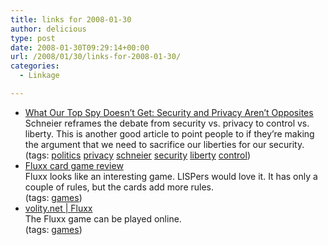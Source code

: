 ```yaml
---
title: links for 2008-01-30
author: delicious
type: post
date: 2008-01-30T09:29:14+00:00
url: /2008/01/30/links-for-2008-01-30/
categories:
  - Linkage

---
```

  * <div>
      <a href="http://www.wired.com/politics/security/commentary/securitymatters/2008/01/securitymatters_0124?currentPage=all">What Our Top Spy Doesn&#8217;t Get: Security and Privacy Aren&#8217;t Opposites</a>
    </div>
    
    <div>
      Schneier reframes the debate from security vs. privacy to control vs. liberty. This is another good article to point people to if they&#8217;re making the argument that we need to sacrifice our liberties for our security.
    </div>
    
    <div>
      (tags: <a href="http://del.icio.us/tazzzzz/politics">politics</a> <a href="http://del.icio.us/tazzzzz/privacy">privacy</a> <a href="http://del.icio.us/tazzzzz/schneier">schneier</a> <a href="http://del.icio.us/tazzzzz/security">security</a> <a href="http://del.icio.us/tazzzzz/liberty">liberty</a> <a href="http://del.icio.us/tazzzzz/control">control</a>)
    </div>

  * <div>
      <a href="http://playthisthing.com/fluxx">Fluxx card game review</a>
    </div>
    
    <div>
      Fluxx looks like an interesting game. LISPers would love it. It has only a couple of rules, but the cards add more rules.
    </div>
    
    <div>
      (tags: <a href="http://del.icio.us/tazzzzz/games">games</a>)
    </div>

  * <div>
      <a href="http://volity.net/games/gamefinder/ruleset.html?uri=http://volity.org/games/fluxx/3_1">volity.net | Fluxx</a>
    </div>
    
    <div>
      The Fluxx game can be played online.
    </div>
    
    <div>
      (tags: <a href="http://del.icio.us/tazzzzz/games">games</a>)
    </div>